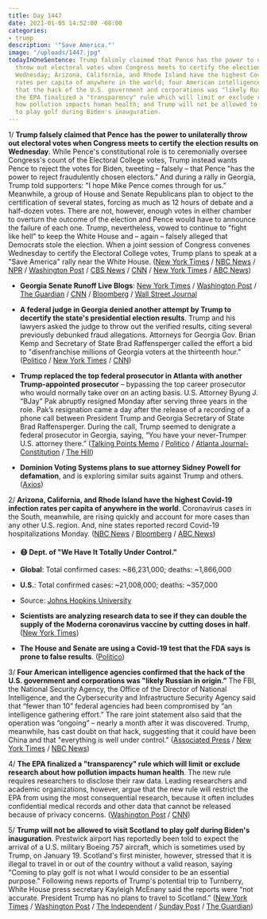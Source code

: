 ```yaml
---
title: Day 1447
date: 2021-01-05 14:52:00 -08:00
categories:
- trump
description: '"Save America."'
image: "/uploads/1447.jpg"
todayInOneSentence: Trump falsely claimed that Pence has the power to unilaterally
  throw out electoral votes when Congress meets to certify the election results on
  Wednesday; Arizona, California, and Rhode Island have the highest Covid-19 infection
  rates per capita of anywhere in the world; four American intelligence agencies confirmed
  that the hack of the U.S. government and corporations was "likely Russian in origin";
  the EPA finalized a "transparency" rule which will limit or exclude research about
  how pollution impacts human health; and Trump will not be allowed to visit Scotland
  to play golf during Biden's inauguration.
---
```


1/ **Trump falsely claimed that Pence has the power to unilaterally throw out electoral votes when Congress meets to certify the election results on Wednesday**. While Pence's constitutional role is to ceremonially oversee Congress's count of the Electoral College votes, Trump instead wants Pence to reject the votes for Biden, tweeting – falsely – that Pence "has the power to reject fraudulently chosen electors." And during a rally in Georgia, Trump told supporters: "I hope Mike Pence comes through for us.” Meanwhile, a group of House and Senate Republicans plan to object to the certification of several states, forcing as much as 12 hours of debate and a half-dozen votes. There are not, however, enough votes in either chamber to overturn the outcome of the election and Pence would have to announce the failure of each one. Trump, nevertheless, vowed to continue to "fight like hell" to keep the White House and – again – falsely alleged that Democrats stole the election. When a joint session of Congress convenes Wednesday to certify the Electoral College votes, Trump plans to speak at a "Save America" rally near the White House. ([New York Times](https://www.nytimes.com/2021/01/05/us/politics/pence-trump-election.html) / [NBC News](https://www.nbcnews.com/politics/white-house/trump-leans-harder-pence-flip-election-results-n1252849) / [NPR](https://www.npr.org/2021/01/05/953406932/definitely-a-civil-war-trumps-demands-splinter-gop-ahead-of-georgia-vote) / [Washington Post](https://www.washingtonpost.com/politics/2021/01/05/georgia-senate-election-results-live-updates/#link-IS7M4QVHJBCKDPYDI64YGSWWJQ) / [CBS News](https://www.cbsnews.com/news/trump-rally-georgia-senate-election-false-voter-fraud-claims/) / [CNN](https://www.cnn.com/2021/01/05/politics/mike-pence-donald-trump-electoral-college/index.html) / [New York Times](https://www.nytimes.com/2021/01/04/us/politics/pence-trump.html) / [ABC News](https://abcnews.go.com/Politics/seeks-prevent-certification-election-trump-plans-attend-dc/story?id=75042176))

* **Georgia Senate Runoff Live Blogs**: [New York Times](https://www.nytimes.com/live/2021/01/05/us/loeffler-ossoff-warnock-perdue) / [Washington Post](https://www.washingtonpost.com/politics/2021/01/05/georgia-senate-election-results-live-updates/) / [The Guardian](https://www.theguardian.com/us-news/2021/jan/05/georgia-senate-runoff-elections-live-results) / [CNN](https://www.cnn.com/politics/live-news/georgia-senate-runoff-election-results/index.html) / [Bloomberg](https://www.bloomberg.com/news/articles/2021-01-05/georgia-heads-to-polls-for-crucial-senate-races-election-update) / [Wall Street Journal](https://www.wsj.com/livecoverage/georgia-senate-runoff-elections-2021)

* **A federal judge in Georgia denied another attempt by Trump to decertify the state's presidential election results**. Trump and his lawyers asked the judge to throw out the verified results, citing several previously debunked fraud allegations. Attorneys for Georgia Gov. Brian Kemp and Secretary of State Brad Raffensperger called the effort a bid to "disenfranchise millions of Georgia voters at the thirteenth hour." ([Politico](https://www.politico.com/news/2021/01/04/trump-georgia-overturn-kemp-454925) / [New York Times](https://www.nytimes.com/2021/01/05/us/politics/a-federal-judge-in-atlanta-denied-a-last-minute-effort-by-trump-to-decertify-bidens-victory-in-georgia.html) / [CNN](https://www.cnn.com/2021/01/05/politics/judge-trump-decertify-votes/index.html))

* **Trump replaced the top federal prosecutor in Atlanta with another Trump-appointed prosecutor** – bypassing the top career prosecutor who would normally take over on an acting basis. U.S. Attorney Byung J. “BJay” Pak abruptly resigned Monday after serving three years in the role. Pak’s resignation came a day after the release of a recording of a phone call between President Trump and Georgia Secretary of State Brad Raffensperger. During the call, Trump seemed to denigrate a federal prosecutor in Georgia, saying, “You have your never-Trumper U.S. attorney there.” ([Talking Points Memo](https://talkingpointsmemo.com/news/trump-appointed-bobby-christine) / [Politico](https://www.politico.com/news/2021/01/05/trump-replaces-us-attorney-atlanta-455053) / [Atlanta Journal-Constitution](https://www.ajc.com/news/breaking-us-attorney-for-north-georgia-resigns-effective-immediately/UDJNKRKKLRFILC4NC5QKWEUKXM/) / [The Hill](https://thehill.com/homenews/state-watch/532606-trump-nominated-us-attorney-in-atlanta-abruptly-leaves-post))

* **Dominion Voting Systems plans to sue attorney Sidney Powell  for defamation**, and is exploring similar suits against Trump and others. ([Axios](https://www.axios.com/dominion-defamation-lawsuit-sidney-powell-trump-5e8530bc-a6ff-4feb-badd-d617eccdabfa.html))

2/ **Arizona, California, and Rhode Island have the highest Covid-19 infection rates per capita of anywhere in the world**. Coronavirus cases in the South, meanwhile, are rising quickly and account for more cases than any other U.S. region. And, nine states reported record Covid-19 hospitalizations Monday. ([NBC News](https://www.nbcnews.com/science/science-news/these-three-states-have-worst-covid-infection-rates-anywhere-world-n1252861) / [Bloomberg](https://www.bloomberg.com/news/articles/2021-01-05/covid-spike-in-u-s-south-dwarfs-all-earlier-regional-hot-spots?sref=MIBMEEoj) / [ABC News](https://abcnews.go.com/Health/live-updates/coronavirus/?id=75031267#75058242))

* #### 😷 Dept. of "We Have It Totally Under Control."

* **Global**: Total confirmed cases: \~86,231,000; deaths: \~1,866,000

* **U.S.**: Total confirmed cases: \~21,008,000; deaths: \~357,000

* Source: [Johns Hopkins University](https://coronavirus.jhu.edu/map.html)

* **Scientists are analyzing research data to see if they can double the supply of the Moderna coronavirus vaccine by cutting doses in half**. ([New York Times](https://www.nytimes.com/live/2021/01/05/world/covid-19-coronavirus/scientists-are-studying-if-the-moderna-vaccine-supply-can-be-doubled-by-cutting-doses-in-half))

* **The House and Senate are using a Covid-19 test that the FDA says is prone to false results**. ([Politico](https://www.politico.com/news/2021/01/05/congress-faulty-covid-tests-fda-455099))

3/ **Four American intelligence agencies confirmed that the hack of the U.S. government and corporations was "likely Russian in origin.”** The FBI, the National Security Agency, the Office of the Director of National Intelligence, and the Cybersecurity and Infrastructure Security Agency said that “fewer than 10” federal agencies had been compromised by “an intelligence gathering effort.” The rare joint statement also said that the operation was “ongoing” –  nearly a month after it was discovered. Trump, meanwhile, has cast doubt on that hack, suggesting that it could have been China and that "everything is well under control." ([Associated Press](https://apnews.com/article/us-blames-russia-federal-hacking-3921096dfd9693a020420acc787132bd) / [New York Times](https://www.nytimes.com/2021/01/05/us/politics/us-russia-hacking.html) / [NBC News](https://www.nbcnews.com/politics/national-security/trump-administration-formally-says-huge-hack-was-likely-russian-espionage-n1252882))

4/ **The EPA finalized a "transparency" rule which will limit or exclude research about how pollution impacts human health**. The new rule requires researchers to disclose their raw data. Leading researchers and academic organizations, however, argue that the new rule will restrict the EPA from using the most consequential research, because it often includes confidential medical records and other data that cannot be released because of privacy concerns. ([Washington Post](https://www.washingtonpost.com/climate-environment/2021/01/04/epa-scientific-transparency/) / [CNN](https://www.cnn.com/2021/01/05/politics/epa-science-rule/))

5/ **Trump will not be allowed to visit Scotland to play golf during Biden's inauguration**. Prestwick airport has reportedly been told to expect the arrival of a U.S. military Boeing 757 aircraft, which is sometimes used by Trump, on January 19. Scotland's first minister, however, stressed that it is illegal to travel in or out of the country without a valid reason, saying "Coming to play golf is not what I would consider to be an essential purpose." Following news reports of Trump's potential trip to Turnberry, White House press secretary Kayleigh McEnany said the reports were “not accurate. President Trump has no plans to travel to Scotland.” ([New York Times](https://www.nytimes.com/live/2021/01/05/us/loeffler-ossoff-warnock-perdue/scotlands-first-minister-shoots-down-a-supposed-plan-for-trump-to-pass-bidens-inauguration-at-his-turnberry-resort) / [Washington Post](https://www.washingtonpost.com/world/europe/trump-scotland-golf-turnberry-inauguration/2021/01/05/0218037e-4f64-11eb-a1f5-fdaf28cfca90_story.html) / [The Independent](https://www.independent.co.uk/news/uk/home-news/trump-biden-inauguration-scotland-sturgeon-lockdown-b1782602.html) / [Sunday Post](https://www.sundaypost.com/fp/donald-trump-could-be-planning-turnberry-trip-as-scots-airport-told-to-expect-a-high-flyer-the-day-before-joe-bidens-inauguration/) / [The Guardian](https://www.theguardian.com/us-news/2021/jan/04/trump-biden-inauguration-plane-flight-scotland))